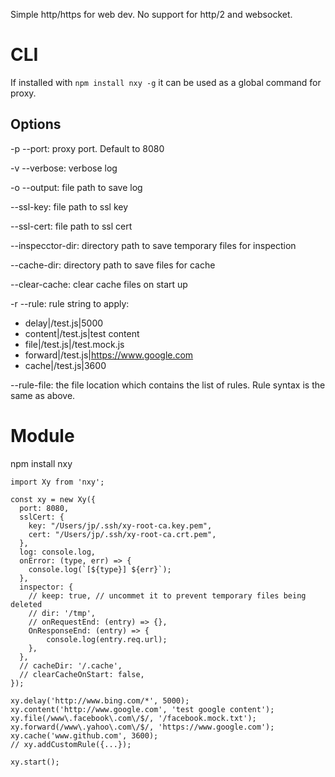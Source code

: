 Simple http/https for web dev. No support for http/2 and websocket.

# CLI
If installed with `npm install nxy -g` it can be used as a global command for proxy.

## Options
-p --port: proxy port. Default to 8080

-v --verbose: verbose log

-o --output: file path to save log

--ssl-key: file path to ssl key

--ssl-cert: file path to ssl cert

--inspecctor-dir: directory path to save temporary files for inspection

--cache-dir: directory path to save files for cache

--clear-cache: clear cache files on start up

-r --rule: rule string to apply:
* delay|/test.js|5000
* content|/test.js|test content
* file|/test.js|/test.mock.js
* forward|/test.js|https://www.google.com
* cache|/test.js|3600

--rule-file: the file location which contains the list of rules. Rule syntax is the same as above.

# Module
npm install nxy

```
import Xy from 'nxy';

const xy = new Xy({
  port: 8080,
  sslCert: {
    key: "/Users/jp/.ssh/xy-root-ca.key.pem",
    cert: "/Users/jp/.ssh/xy-root-ca.crt.pem",
  },
  log: console.log,
  onError: (type, err) => {
    console.log(`[${type}] ${err}`);
  },
  inspector: {
    // keep: true, // uncommet it to prevent temporary files being deleted
    // dir: '/tmp',
    // onRequestEnd: (entry) => {},
    OnResponseEnd: (entry) => {
        console.log(entry.req.url);
    },
  },
  // cacheDir: '/.cache',
  // clearCacheOnStart: false,
});
```

```
xy.delay('http://www.bing.com/*', 5000);
xy.content('http://www.google.com', 'test google content');
xy.file(/www\.facebook\.com\/$/, '/facebook.mock.txt');
xy.forward(/www\.yahoo\.com\/$/, 'https://www.google.com');
xy.cache('www.github.com', 3600);
// xy.addCustomRule({...});
```

```
xy.start();
```

